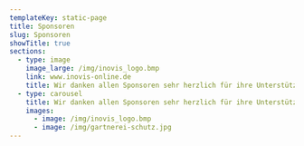 ```yaml
---
templateKey: static-page
title: Sponsoren
slug: Sponsoren
showTitle: true
sections:
  - type: image
    image_large: /img/inovis_logo.bmp
    link: www.inovis-online.de
    title: Wir danken allen Sponsoren sehr herzlich für ihre Unterstützung !
  - type: carousel
    title: Wir danken allen Sponsoren sehr herzlich für ihre Unterstützung !
    images:
      - image: /img/inovis_logo.bmp
      - image: /img/gartnerei-schutz.jpg
---
```

